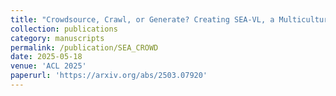 ```yaml
---
title: "Crowdsource, Crawl, or Generate? Creating SEA-VL, a Multicultural Vision-Language Dataset for Southeast Asia"
collection: publications
category: manuscripts
permalink: /publication/SEA_CROWD
date: 2025-05-18
venue: 'ACL 2025'
paperurl: 'https://arxiv.org/abs/2503.07920'
---
```

